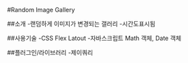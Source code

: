 #Random Image Gallery


##소개
-랜덤하게 이미지가 변경되는 갤러리
-시간도표시됨

##사용기술
-CSS Flex Latout
-자바스크립트 Math 객체, Date 객체

##플러그인/라이브러리
-제이쿼리